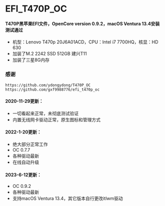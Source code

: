 # EFI_T470P_OC
#### T470P黑苹果EFI文件，OpenCore version 0.9.2，macOS Ventura 13.4安装测试通过<br/>
- 机型：Lenovo T470p 20J6A01ACD，CPU：Intel i7 7700HQ，核显：HD 630<br/>
- 加装了M.2 2242 SSD 512GB 建兴T11<br/>
- 加装了三星8G内存<br/>

### 感谢
```
https://github.com/ydongydong/T470P_OC
https://github.com/gxf9988776/efi_t470p_oc
```

#### 2020-11-29更新：<br/>
- 一切看起来正常，未彻底测试验证<br/>
- 内置无线网卡驱动正常，原生图标和管理方式<br/>

#### 2022-1-20更新：<br/>
- 绝大部分正常工作<br/>
- OC 0.7.7<br/>
- 各种驱动最新<br/>
- 在线自动升级<br/>

#### 2023-6-12更新：<br/>
- OC 0.9.2<br/>
- 各种驱动最新<br/>
- 支持macOS Ventura 13.4，其它版本自行更改itlwm驱动<br/>
